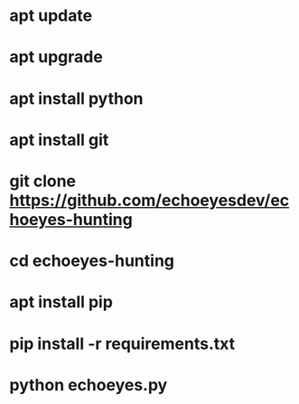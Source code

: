 # apt update 
# apt upgrade
# apt install python
# apt install git
# git clone https://github.com/echoeyesdev/echoeyes-hunting
# cd echoeyes-hunting 
# apt install pip
# pip install -r requirements.txt
# python echoeyes.py
